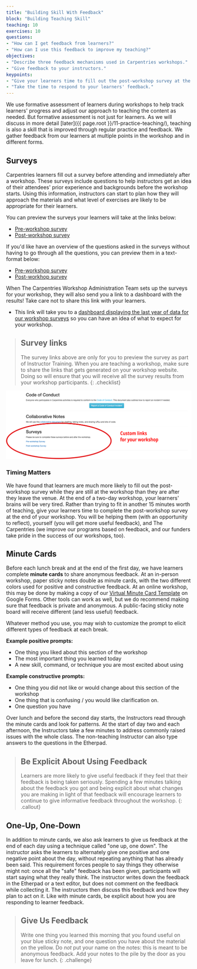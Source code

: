 ```yaml
---
title: "Building Skill With Feedback"
block: "Building Teaching Skill"
teaching: 10
exercises: 10
questions:
- "How can I get feedback from learners?"
- "How can I use this feedback to improve my teaching?"
objectives:
- "Describe three feedback mechanisms used in Carpentries workshops."
- "Give feedback to your instructors."
keypoints:
- "Give your learners time to fill out the post-workshop survey at the end of your workshop."
- "Take the time to respond to your learners' feedback."
---
```


We use formative assessment of learners during workshops to help track 
learners' progress and adjust our approach to teaching the content as needed.
But formative assessment is not just for learners. As we will discuss in more detail 
[later]({{ page.root }}/11-practice-teaching/), teaching is also a skill that is improved 
through regular practice and feedback. We gather feedback from our learners
at multiple points in the workshop and in different forms. 

## Surveys

Carpentries learners fill out a survey before attending and immediately after a workshop. 
These surveys include questions to help instructors get an idea of their attendees' prior
experience and backgrounds before the workshop starts. Using this information, instructors
can start to plan how they will approach the materials and what level of exercises
are likely to be appropriate for their learners. 

You can preview the surveys your learners will take at the links below:

- [Pre-workshop survey](https://carpentries.typeform.com/to/wi32rS?__dangerous-disable-submissions)
- [Post-workshop survey](https://carpentries.typeform.com/to/UgVdRQ?__dangerous-disable-submissions)

If you'd like have an overview of the questions asked in the surveys without having to go through
all the questions, you can preview them in a text-format below:

- [Pre-workshop survey](https://carpentries.github.io/assessment-archives/pre-workshop/pre-workshop.html)
- [Post-workhop survey](https://carpentries.github.io/assessment-archives/post-workshop/post-workshop.html)

When The Carpentries Workshop Administration Team sets up the surveys for your workshop, they will also send you a link to
a dashboard with the results! Take care not to share this link with your learners.
- This link will take you to a [dashboard displaying the last year of data for our workshop
  surveys](https://workshop-reports.carpentries.org/?aggregate-workshops) so you can have an idea of
  what to expect for your workshop.

> ## Survey links
>
> The survey links above are only for you to preview the survey as part of
> Instructor Training. When you are teaching a workshop, make sure to share the
> links that gets generated on your workshop website. Doing so will ensure that
> you will receive all the survey results from your workshop participants.
{: .checklist}

![Screenshot of a workshop website showing location of customized survey links](../fig/surveyscreenshot3.svg)

### Timing Matters
 
We have found that learners are much more likely to fill out the post-workshop survey
while they are still at the workshop than they are after they leave the venue. At the end 
of a two-day workshop, your learners' brains will be very tired. Rather than trying to 
fit in another 15 minutes worth of teaching, give your learners time to complete the
post-workshop survey at the end of your workshop. You will be helping them (with an
opportunity to reflect), yourself (you will get more useful feedback), and The Carpentries 
(we improve our programs based on feedback, and our funders take pride in the success of our workshops, too).


## Minute Cards

Before each lunch break and at the end of the first day, we
have learners complete **minute cards** to share anonymous feedback. At an in-person workshop, 
paper sticky notes double as minute cards, with the two different colors used for positive and 
constructive feedback. At an online workshop, this may be done by making a copy of our [Virtual Minute Card Template](https://docs.google.com/forms/d/1p7iOV5HNvy4POS4g6eottY8RSfKq4kaoKz1-jIFYTMI/template/preview)
on Google Forms. Other tools can work as well, but we do recommend making sure that feedback is private and 
anonymous. A public-facing sticky note board will receive different (and less useful) feedback.

Whatever method you use, you may wish to customize the prompt to elicit different types of feedback at each break. 

**Example positive prompts:**   
- One thing you liked about this section of the workshop
- The most important thing you learned today   
- A new skill, command, or technique you are most excited about using 

**Example constructive prompts:**  
- One thing you did not like or would change about this section of the workshop
- One thing that is confusing / you would like clarification on.    
- One question you have 

Over lunch and before the second day starts, the Instructors read through the minute 
cards and look for patterns. At the start of day two and each afternoon, the Instructors
take a few minutes to address commonly raised issues with the whole class. The 
non-teaching Instructor can also type answers to the questions in the Etherpad.

> ## Be Explicit About Using Feedback
> 
> Learners are more likely to give useful feedback if they feel that their feedback
> is being taken seriously. Spending a few minutes talking about the feedback you got
> and being explicit about what changes you are making in light of that feedback
> will encourage learners to continue to give informative feedback throughout the workshop.
{: .callout}


## One-Up, One-Down

In addition to minute cards, we also ask learners to give us feedback at the end
of each day using a technique called "one up, one down".  The
instructor asks the learners to alternately give one positive and one
negative point about the day, without repeating anything that has
already been said.  This requirement forces people to say things they
otherwise might not: once all the "safe" feedback has been given,
participants will start saying what they really think. The instructor
writes down the feedback in the Etherpad or a text editor,
but does not comment on the feedback while collecting it. The instructors then
discuss this feedback and how they plan to act on it. Like with minute cards, be explicit
about how you are responding to learner feedback.


> ## Give Us Feedback
>
> Write one thing you learned this morning that you found useful on
> your blue sticky note, and one question you have about the material
> on the yellow.  Do *not* put your name on the notes: this is meant to
> be anonymous feedback.  Add your notes to the pile by the door as
> you leave for lunch.
{: .challenge}
